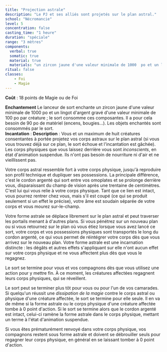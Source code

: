 ```yaml
---
title: "Projection astrale"
description: "Le PJ et ses alliés sont projetés sur le plan astral."
school: "Nécromancie"
level: 5
concentration: false
casting_time: "1 heure"
duration: "spéciale"
range: "3 mètres"
components:
  verbal: true
  somatic: true
  material: true
  materials: "un zircon jaune d'une valeur minimale de 1000  po et un lingot d'argent gravé d'une valeur minimale de 100 po par créature ; le sort consomme ces composantes"
ritual: false
classes:
    - Foi
    - Magie
---
```

**Coût** : 18 points de Magie ou de Foi  

**Enchantement** Le lanceur de sort enchante un zircon jaune d'une valeur minimale de 1000  po et un lingot d'argent gravé d'une valeur minimale de 100 po par créature ; le sort consomme ces composantes. Il a pour cela besoin de 90 po de matériel (encens, bougies...). Les objets enchantés sont consommés par le sort.   
**Incantation** : 
**Description** : Vous et un maximum de huit créatures consentantes à portée projetez vos corps astraux sur le plan astral (si vous vous trouvez déjà sur ce plan, le sort échoue et l'incantation est gâchée). Les corps physiques que vous laissez derrière vous sont _inconscients_, en état d'animation suspendue. Ils n'ont pas besoin de nourriture ni d'air et ne vieillissent pas.  

Votre corps astral ressemble fort à votre corps physique, jusqu'à reproduire son profil technique et dupliquer ses possessions. La principale différence, c'est le cordon argenté qui sort entre vos omoplates et se prolonge derrière vous, disparaissant du champ de vision après une trentaine de centimètres. C'est lui qui vous relie à votre corps physique. Tant que ce lien est intact, vous pourrez rentrer chez vous, mais s'il est coupé (ce qui se produit seulement si un effet le précise), votre âme est soudain séparée de votre corps et vous mourez sur-le-champ.  

Votre forme astrale se déplace librement sur le plan astral et peut traverser les portails menant à d'autres plans. Si vous pénétrez sur un nouveau plan ou si vous retournez sur le plan où vous étiez lorsque vous avez lancé ce sort, votre corps et vos possessions physiques sont transportés le long du cordon argenté, ce qui vous permet de réintégrer votre corps dès que vous arrivez sur le nouveau plan. Votre forme astrale est une incarnation distincte : les dégâts et autres effets s'appliquant sur elle n'ont aucun effet sur votre corps physique et ne vous affectent plus dès que vous le regagnez.  

Le sort se termine pour vous et vos compagnons dès que vous utilisez une action pour y mettre fin. À ce moment, les créatures affectées regagnent leurs corps physiques, qui se réveillent.

Le sort peut se terminer plus tôt pour vous ou pour l'un de vos camarades. Si quelqu'un réussit une _dissipation de la magie_ contre le corps astral ou physique d'une créature affectée, le sort se termine pour elle seule. Il en va de même si la forme astrale ou le corps physique d'une créature affectée tombe à 0 point d'action. Si le sort se termine alors que le cordon argenté est intact, celui-ci ramène la forme astrale dans le corps physique, mettant un terme à l'état d'animation suspendue.  

Si vous êtes prématurément renvoyé dans votre corps physique, vos compagnons restent sous forme astrale et doivent se débrouiller seuls pour regagner leur corps physique, en général en se laissant tomber à 0 point d'action.   
